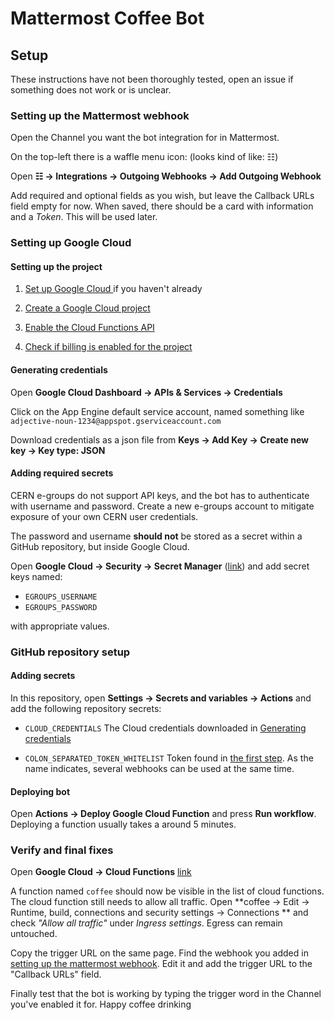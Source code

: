 
# Mattermost Coffee Bot

## Setup

These instructions have not been thoroughly tested, open an issue if something
does not work or is unclear.

### Setting up the Mattermost webhook

Open the Channel you want the bot integration for in Mattermost.

On the top-left there is a waffle menu icon: (looks kind of like: ☷)

Open **☷ -> Integrations -> Outgoing Webhooks -> Add Outgoing Webhook**

Add required and optional fields as you wish, but leave the Callback URLs field
empty for now. When saved, there should be a card with information and a _Token_.
This will be used later.

### Setting up Google Cloud

#### Setting up the project

1. [Set up Google Cloud ](https://cloud.google.com/docs/get-started) if you haven't already

2. [Create a Google Cloud project](https://cloud.google.com/resource-manager/docs/creating-managing-projects)

3. [Enable the Cloud Functions API](https://console.cloud.google.com/flows/enableapi?apiid=cloudfunctions,cloudbuild.googleapis.com&redirect=https://cloud.google.com/functions/quickstart&_ga=2.243466565.1565709090.1684240419-1621491083.1684240370)

4. [Check if billing is enabled for the project](https://cloud.google.com/billing/docs/how-to/verify-billing-enabled)

#### Generating credentials

Open **Google Cloud Dashboard -> APIs & Services -> Credentials**

Click on the App Engine default service account, named something like
`adjective-noun-1234@appspot.gserviceaccount.com`

Download credentials as a json file from
**Keys -> Add Key -> Create new key -> Key type: JSON**

#### Adding required secrets

CERN e-groups do not support API keys, and the bot has to authenticate with
username and password. Create a new e-groups account to mitigate exposure of
your own CERN user credentials.

The password and username **should not** be stored as a secret within a GitHub
repository, but inside Google Cloud.

Open **Google Cloud -> Security -> Secret Manager** ([link](https://console.cloud.google.com/security/secret-manager)) and add secret keys named:

 - `EGROUPS_USERNAME`
 - `EGROUPS_PASSWORD`

with appropriate values.

### GitHub repository setup

#### Adding secrets

In this repository, open **Settings -> Secrets and variables -> Actions** and
add the following repository secrets:

 - `CLOUD_CREDENTIALS` The Cloud credentials downloaded in
    [Generating credentials](#generating-credentials)

 - `COLON_SEPARATED_TOKEN_WHITELIST` Token found in
    [the first step](#setting-up-the-mattermost-webhook). As the name indicates,
    several webhooks can be used at the same time.

#### Deploying bot

Open **Actions -> Deploy Google Cloud Function** and press **Run workflow**.
Deploying a function usually takes a around 5 minutes.

### Verify and final fixes

Open **Google Cloud -> Cloud Functions** [link](https://console.cloud.google.com/functions/list)

A function named `coffee` should now be visible in the list of cloud functions.
The cloud function still needs to allow all traffic. Open
**coffee -> Edit -> Runtime, build, connections and security settings -> Connections **
and check _"Allow all traffic"_ under _Ingress settings_. Egress can remain untouched.

Copy the trigger URL on the same page. Find the webhook you added in [setting up the mattermost webhook](#setting-up-the-mattermost-webhook). Edit it and add the trigger URL
to the "Callback URLs" field.

Finally test that the bot is working by typing the trigger word in the Channel
you've enabled it for. Happy coffee drinking

